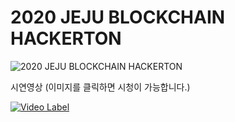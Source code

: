 # 2020 JEJU BLOCKCHAIN HACKERTON


![2020 JEJU BLOCKCHAIN HACKERTON](https://i.imgur.com/acAJCe0.jpg)  


시연영상 (이미지를 클릭하면 시청이 가능합니다.)

[![Video Label](https://github.com/Soohan-Park/2020_JEJU_BLOCKCHAIN_HACKERTON/blob/master/Documents/video_thumbnail.png)](https://www.youtube.com/watch?v=BJ1Z5ITHXS0&feature=youtu.be)
